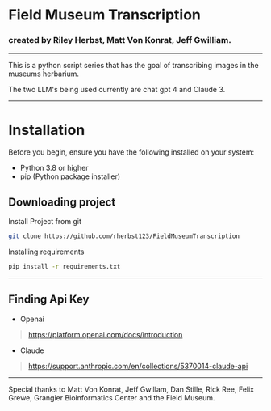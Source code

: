 # Field Museum Transcription
### created by Riley Herbst, Matt Von Konrat, Jeff Gwilliam.
***
This is a python script series that has the goal of transcribing images in the museums herbarium.

The two LLM's being used currently are chat gpt 4 and Claude 3.

***
# Installation
Before you begin, ensure you have the following installed on your system:
- Python 3.8 or higher
- pip (Python package installer)

## Downloading project
 Install Project from git
```bash
git clone https://github.com/rherbst123/FieldMuseumTranscription
```

 Installing requirements
 ```bash
 pip install -r requirements.txt
```
***
## Finding Api Key
- Openai
>https://platform.openai.com/docs/introduction

- Claude
>https://support.anthropic.com/en/collections/5370014-claude-api

***

Special thanks to Matt Von Konrat, Jeff Gwillam, Dan Stille, Rick Ree, Felix Grewe, Grangier Bioinformatics Center and the Field Museum.